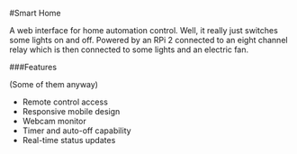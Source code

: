 #Smart Home

A web interface for home automation control. Well, it really just switches
some lights on and off. Powered by an RPi 2 connected to an eight channel relay
which is then connected to some lights and an electric fan.


###Features  


(Some of them anyway)     

- Remote control access
- Responsive mobile design
- Webcam monitor
- Timer and auto-off capability
- Real-time status updates
